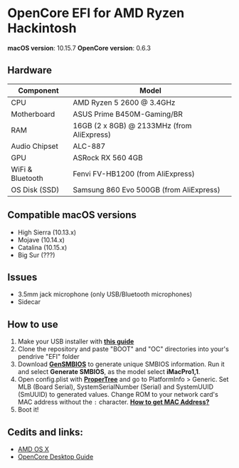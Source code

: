 # OpenCore EFI for AMD Ryzen Hackintosh

**macOS version**: 10.15.7 
**OpenCore version**: 0.6.3

## Hardware
| **Component** | **Model** |
| ------------- | --------- |
| CPU | AMD Ryzen 5 2600 @ 3.4GHz |
| Motherboard | ASUS Prime B450M-Gaming/BR |
| RAM | 16GB (2 x 8GB) @ 2133MHz (from AliExpress) |
| Audio Chipset | ALC-887 |
| GPU | ASRock RX 560 4GB |
| WiFi & Bluetooth | Fenvi FV-HB1200 (from AliExpress) |
| OS Disk (SSD) | Samsung 860 Evo 500GB (from AliExpress) |

## Compatible macOS versions
 - High Sierra (10.13.x)
 - Mojave (10.14.x)
 - Catalina (10.15.x)
 - Big Sur (???)
 
 ## Issues
 - 3.5mm jack microphone (only USB/Bluetooth microphones)
 - Sidecar
 
 ## How to use
  1. Make your USB installer with [**this guide**](https://dortania.github.io/OpenCore-Install-Guide/installer-guide/)
  2. Clone the repository and paste "BOOT" and "OC" directories into your's pendrive "EFI" folder
  3. Download [**GenSMBIOS**](https://github.com/corpnewt/GenSMBIOS) to generate unique SMBIOS information. Run it and select **Generate SMBIOS**, as the model select **iMacPro1,1**.
  4. Open config.plist with [**ProperTree**](https://github.com/corpnewt/ProperTree) and go to PlatformInfo > Generic. Set MLB (Board Serial), SystemSerialNumber (Serial) and SystemUUID (SmUUID) to generated values. Change ROM to your network card's MAC address without the `:` character. [**How to get MAC Address?**](https://www.wikihow.com/Find-the-MAC-Address-of-Your-Computer)
  5. Boot it! 
  
  ## Cedits and links:
  * [AMD OS X](https://forum.amd-osx.com/)
  * [OpenCore Desktop Guide](https://github.com/dortania/OpenCore-Desktop-Guide)
